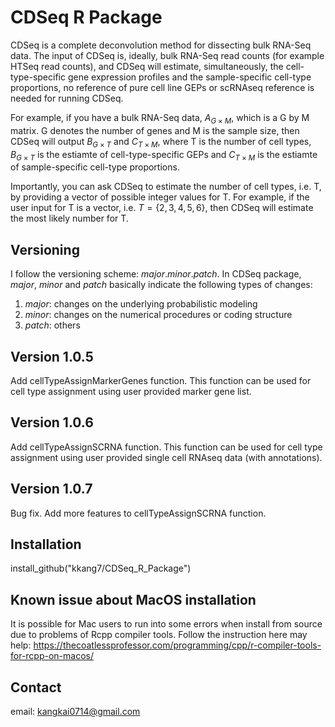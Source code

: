 # CDSeq R Package
CDSeq is a complete deconvolution method for dissecting bulk RNA-Seq data. The input of CDSeq is, ideally, bulk RNA-Seq read counts (for example HTSeq read counts), and CDSeq will estimate, simultaneously, the cell-type-specific gene expression profiles and the sample-specific cell-type proportions, no reference of pure cell line GEPs or scRNAseq reference is needed for running CDSeq. 

For example, if you have a bulk RNA-Seq data, $A_{G\times M}$, which is a G by M matrix. G denotes the number of genes and M is the sample size, then CDSeq will output $B_{G\times T}$ and $C_{T\times M}$, where T is the number of cell types, $B_{G\times T}$ is the estiamte of cell-type-specific GEPs and $C_{T\times M}$ is the estiamte of sample-specific cell-type proportions. 

Importantly, you can ask CDSeq to estimate the number of cell types, i.e. T, by providing a vector of possible integer values for T. For example, if the user input for T is a vector, i.e. $T=\{2,3,4,5,6\}$, then CDSeq will estimate the most likely number for T.    

 
## Versioning 
I follow the versioning scheme: *major*.*minor*.*patch*. In CDSeq package, *major*, *minor* and *patch* basically indicate the following types of changes:
1. *major*: changes on the underlying probabilistic modeling 
2. *minor*: changes on the numerical procedures or coding structure
3. *patch*: others

## Version 1.0.5
Add cellTypeAssignMarkerGenes function. This function can be used for cell type assignment using user provided marker gene list.

## Version 1.0.6
Add cellTypeAssignSCRNA function. This function can be used for cell type assignment using user provided single cell RNAseq data (with annotations).

## Version 1.0.7
Bug fix. Add more features to cellTypeAssignSCRNA function.

## Installation

install_github("kkang7/CDSeq_R_Package")

## Known issue about MacOS installation
It is possible for Mac users to run into some errors when install from source due to problems of Rcpp compiler tools. Follow the instruction here may help: https://thecoatlessprofessor.com/programming/cpp/r-compiler-tools-for-rcpp-on-macos/
 

## Contact 
email: kangkai0714@gmail.com
